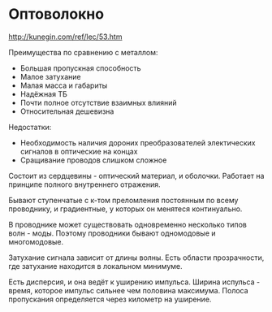 # Оптоволокно
http://kunegin.com/ref/lec/53.htm

Преимущества по сравнению с металлом:
- Большая пропускная способность
- Малое затухание
- Малая масса и габариты
- Надёжная ТБ
- Почти полное отсутствие взаимных влияний
- Относительная дешевизна

Недостатки:
- Необходимость наличия дороних преобразователей электических сигналов в оптические на концах
- Сращивание проводов слишком сложное

Состоит из сердцевины - оптический материал, и оболочки. Работает на принципе полного внутреннего отражения.

Бывают ступенчатые с к-том преломления постоянным по всему проводнику, и градиентные, у которых он менятеся континуально.

В проводнике может существовать одновременно несколько типов волн - моды. Поэтому проводники бывают одномодовые и многомодовые.

Затухание сигнала зависит от длины волны. Есть области прозрачности, где затухание находится в локальном минимуме.

Есть дисперсия, и она ведёт к уширению импульса. Ширина испульса - время, которое импульс сильнее чем половина максимума.
Полоса пропускания определяется через километр на уширение.

